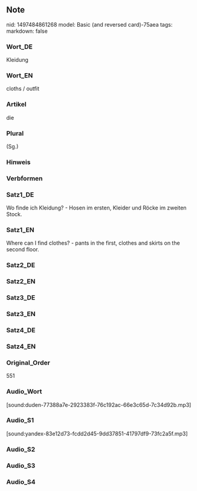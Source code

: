 ## Note
nid: 1497484861268
model: Basic (and reversed card)-75aea
tags: 
markdown: false

### Wort_DE
Kleidung

### Wort_EN
cloths / outfit

### Artikel
die

### Plural
(Sg.)

### Hinweis


### Verbformen


### Satz1_DE
Wo finde ich Kleidung? - Hosen im ersten, Kleider und Röcke im zweiten Stock.

### Satz1_EN
Where can I find clothes? - pants in the first, clothes and skirts on the second floor.

### Satz2_DE


### Satz2_EN


### Satz3_DE


### Satz3_EN


### Satz4_DE


### Satz4_EN


### Original_Order
551

### Audio_Wort
[sound:duden-77388a7e-2923383f-76c192ac-66e3c65d-7c34d92b.mp3]

### Audio_S1
[sound:yandex-83e12d73-fcdd2d45-9dd37851-41797df9-73fc2a5f.mp3]

### Audio_S2


### Audio_S3


### Audio_S4

